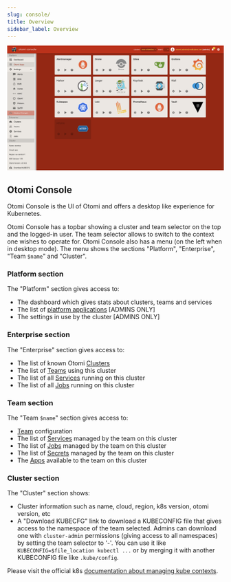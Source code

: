 ```yaml
---
slug: console/
title: Overview
sidebar_label: Overview
---
```


![Console apps](img/console-apps.png)

## Otomi Console

Otomi Console is the UI of Otomi and offers a desktop like experience for Kubernetes.

Otomi Console has a topbar showing a cluster and team selector on the top and the logged-in user. The team selector allows to switch to the context one wishes to operate for. Otomi Console also has a menu (on the left when in desktop mode). The menu shows the sections "Platform", "Enterprise", "Team `$name`" and "Cluster".

### Platform section

The "Platform" section gives access to:

- The dashboard which gives stats about clusters, teams and services
- The list of [platform applications](platform-apps) [ADMINS ONLY]
- The settings in use by the cluster [ADMINS ONLY]

### Enterprise section

The "Enterprise" section gives access to:

- The list of known Otomi [Clusters](clusters)
- The list of [Teams](teams) using this cluster
- The list of all [Services](services) running on this cluster
- The list of all [Jobs](jobs) running on this cluster

### Team section

The "Team `$name`" section gives access to:

- [Team](teams) configuration
- The list of [Services](services) managed by the team on this cluster
- The list of [Jobs](jobs) managed by the team on this cluster
- The list of [Secrets](secrets) managed by the team on this cluster
- The [Apps](team-apps) available to the team on this cluster

### Cluster section

The "Cluster" section shows:

- Cluster information such as name, cloud, region, k8s version, otomi version, etc
- A "Download KUBECFG" link to download a KUBECONFIG file that gives access to the namespace of the team selected. Admins can download one with `cluster-admin` permissions (giving access to all namespaces) by setting the team selector to '-'. You can use it like `KUBECONFIG=$file_location kubectl ...` or by merging it with another KUBECONFIG file like `.kube/config`.

Please visit the official k8s [documentation about managing kube contexts](https://kubernetes.io/docs/concepts/configuration/organize-cluster-access-kubeconfig/).
